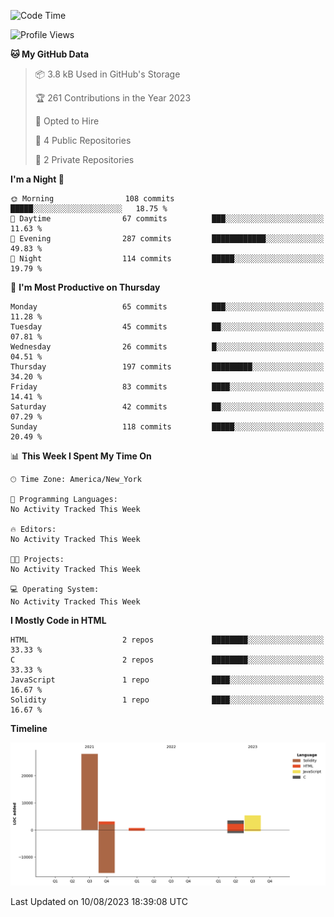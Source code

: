 <!-- # 👋 Hello, World! 🌎
## I'm Josh, a chef & self-taught developer.

I'm actively progressing through [roadmap.sh Full-Stack Developer roadmap](https://roadmap.sh/full-stack).  
HTML
CSS
JS
npm
Git
Tailwind
React
node.js
Python
SwiftUI
Solidity
Rust
I'm currently progressing through:
CS50X - Introduction to Computer Science 👨‍💻
CS50P - Introduction to Programming with Python 🐍
CS50W - Web Programming with Python and JavaScript 🕸️


<!--START_SECTION:waka-->
![Code Time](http://img.shields.io/badge/Code%20Time-37%20hrs%2015%20mins-blue)

![Profile Views](http://img.shields.io/badge/Profile%20Views-11-blue)

**🐱 My GitHub Data** 

> 📦 3.8 kB Used in GitHub's Storage 
 > 
> 🏆 261 Contributions in the Year 2023
 > 
> 💼 Opted to Hire
 > 
> 📜 4 Public Repositories 
 > 
> 🔑 2 Private Repositories 
 > 
**I'm a Night 🦉** 

```text
🌞 Morning                108 commits         █████░░░░░░░░░░░░░░░░░░░░   18.75 % 
🌆 Daytime                67 commits          ███░░░░░░░░░░░░░░░░░░░░░░   11.63 % 
🌃 Evening                287 commits         ████████████░░░░░░░░░░░░░   49.83 % 
🌙 Night                  114 commits         █████░░░░░░░░░░░░░░░░░░░░   19.79 % 
```
📅 **I'm Most Productive on Thursday** 

```text
Monday                   65 commits          ███░░░░░░░░░░░░░░░░░░░░░░   11.28 % 
Tuesday                  45 commits          ██░░░░░░░░░░░░░░░░░░░░░░░   07.81 % 
Wednesday                26 commits          █░░░░░░░░░░░░░░░░░░░░░░░░   04.51 % 
Thursday                 197 commits         █████████░░░░░░░░░░░░░░░░   34.20 % 
Friday                   83 commits          ████░░░░░░░░░░░░░░░░░░░░░   14.41 % 
Saturday                 42 commits          ██░░░░░░░░░░░░░░░░░░░░░░░   07.29 % 
Sunday                   118 commits         █████░░░░░░░░░░░░░░░░░░░░   20.49 % 
```


📊 **This Week I Spent My Time On** 

```text
🕑︎ Time Zone: America/New_York

💬 Programming Languages: 
No Activity Tracked This Week

🔥 Editors: 
No Activity Tracked This Week

🐱‍💻 Projects: 
No Activity Tracked This Week

💻 Operating System: 
No Activity Tracked This Week
```

**I Mostly Code in HTML** 

```text
HTML                     2 repos             ████████░░░░░░░░░░░░░░░░░   33.33 % 
C                        2 repos             ████████░░░░░░░░░░░░░░░░░   33.33 % 
JavaScript               1 repo              ████░░░░░░░░░░░░░░░░░░░░░   16.67 % 
Solidity                 1 repo              ████░░░░░░░░░░░░░░░░░░░░░   16.67 % 
```



**Timeline**

![Lines of Code chart](https://raw.githubusercontent.com/joshmccoydev/joshmccoydev/main/assets/bar_graph.png)


 Last Updated on 10/08/2023 18:39:08 UTC
<!--END_SECTION:waka-->

